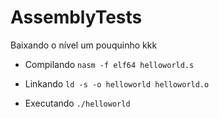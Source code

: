 # AssemblyTests
Baixando o nível um pouquinho kkk

* Compilando
`nasm -f elf64 helloworld.s`

* Linkando
`ld -s -o helloworld helloworld.o`

* Executando
`./helloworld`
